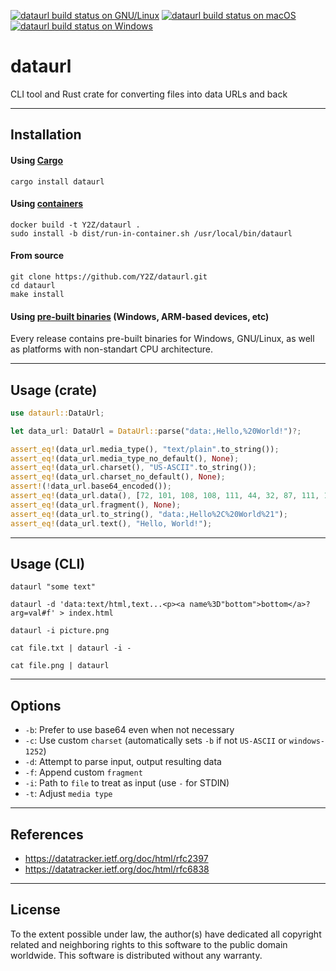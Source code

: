[![dataurl build status on GNU/Linux](https://github.com/Y2Z/dataurl/workflows/GNU%2FLinux/badge.svg)](https://github.com/Y2Z/dataurl/actions?query=workflow%3AGNU%2FLinux)
[![dataurl build status on macOS](https://github.com/Y2Z/dataurl/workflows/macOS/badge.svg)](https://github.com/Y2Z/dataurl/actions?query=workflow%3AmacOS)
[![dataurl build status on Windows](https://github.com/Y2Z/dataurl/workflows/Windows/badge.svg)](https://github.com/Y2Z/dataurl/actions?query=workflow%3AWindows)

# dataurl

CLI tool and Rust crate for converting files into data URLs and back


---------------------------------------------------


## Installation

#### Using [Cargo](https://crates.io/crates/dataurl)

```console
cargo install dataurl
```

#### Using [containers](https://www.docker.com/)

```console
docker build -t Y2Z/dataurl .
sudo install -b dist/run-in-container.sh /usr/local/bin/dataurl
```

#### From source

```console
git clone https://github.com/Y2Z/dataurl.git
cd dataurl
make install
```

#### Using [pre-built binaries](https://github.com/Y2Z/dataurl/releases) (Windows, ARM-based devices, etc)

Every release contains pre-built binaries for Windows, GNU/Linux, as well as platforms with non-standart CPU architecture.


---------------------------------------------------


## Usage (crate)

```rust
use dataurl::DataUrl;

let data_url: DataUrl = DataUrl::parse("data:,Hello,%20World!")?;

assert_eq!(data_url.media_type(), "text/plain".to_string());
assert_eq!(data_url.media_type_no_default(), None);
assert_eq!(data_url.charset(), "US-ASCII".to_string());
assert_eq!(data_url.charset_no_default(), None);
assert!(!data_url.base64_encoded());
assert_eq!(data_url.data(), [72, 101, 108, 108, 111, 44, 32, 87, 111, 114, 108, 100, 33]);
assert_eq!(data_url.fragment(), None);
assert_eq!(data_url.to_string(), "data:,Hello%2C%20World%21");
assert_eq!(data_url.text(), "Hello, World!");
```


---------------------------------------------------


## Usage (CLI)

```console
dataurl "some text"
```

```console
dataurl -d 'data:text/html,text...<p><a name%3D"bottom">bottom</a>?arg=val#f' > index.html
```

```console
dataurl -i picture.png
```

```console
cat file.txt | dataurl -i -
```

```console
cat file.png | dataurl
```

---------------------------------------------------


## Options

 - `-b`: Prefer to use base64 even when not necessary
 - `-c`: Use custom `charset` (automatically sets `-b` if not `US-ASCII` or `windows-1252`)
 - `-d`: Attempt to parse input, output resulting data
 - `-f`: Append custom `fragment`
 - `-i`: Path to `file` to treat as input (use `-` for STDIN)
 - `-t`: Adjust `media type`


---------------------------------------------------


## References

 - https://datatracker.ietf.org/doc/html/rfc2397
 - https://datatracker.ietf.org/doc/html/rfc6838


---------------------------------------------------


## License

To the extent possible under law, the author(s) have dedicated all copyright related and neighboring rights to this software to the public domain worldwide.
This software is distributed without any warranty.
